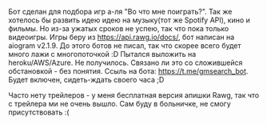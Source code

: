 Бот сделан для подбора игр а-ля "Во что мне поиграть?". Так же хотелось бы развить идею идею на музыку(тот же Spotify API), кино и фильмы. Но из-за ужатых сроков не успею, так что пока только видеоигры. Игры беру из https://api.rawg.io/docs/, бот написан на aiogram v2.1.9. До этого ботов не писал, так что скорее всего будет много лажи с многопоточкой :D
Пытался выложить на heroku/AWS/Azure. Не получилось. Связано ли это со сложившейся обстановкой - без понятия.
Ссыль на бота: https://t.me/gmsearch_bot.
Будет включен, сидеть-ждать своего часа ;D

Часто нету трейлеров - у меня бесплатная версия апишки Rawg, так что с трейлера ми не очень вышло.
Сам буду в больничке, не смогу присутствовать :(
